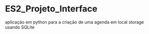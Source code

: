 # ES2_Projeto_Interface

aplicação em python para a criação de uma agenda em local storage usando SQLite
